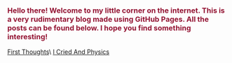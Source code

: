 ### <span style="color:#941534">Hello there! Welcome to my little corner on the internet. This is a very rudimentary blog made using GitHub Pages. All the posts can be found below. I hope you find something interesting! </span>

[First Thoughts](first.md)\ 
[I Cried And Physics](ICriedAndPhysics.md)
